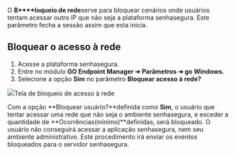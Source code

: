 O **B****loqueio de rede**serve para bloquear cenários onde usuários tentam acessar outro IP que não seja a plataforma senhasegura. Este parâmetro fecha a sessão assim que esta inicia.

## Bloquear o acesso à rede

1. Acesse a plataforma senhasegura.
2. Entre no módulo **GO Endpoint Manager ➔** **Parâmetros ➔ go Windows.**
3. Selecione a opção **Sim** no parâmetro **Bloquear acesso à rede?**

![](https://cdn.document360.io/5a1d58df-64ce-42a2-8b23-688477d32f33/Images/Documentation/image-1671740902681.png)Tela de bloqueio de acesso à rede 

Com a opção **Bloquear usuário?**definida como **Sim**, o usuário que tentar acessar uma rede que não seja o ambiente senhasegura, e exceder a quantidade de **Ocorrências(mínimo)**definidas, será bloqueado. O usuário não conseguirá acessar a aplicação senhasegura, nem seu ambiente administrativo. Este procedimento irá enviar os eventos bloqueados para o servidor senhasegura.

